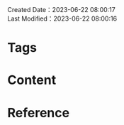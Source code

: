 Created Date：2023-06-22 08:00:17  
Last Modified：2023-06-22 08:00:16

# Tags

# Content

# Reference
